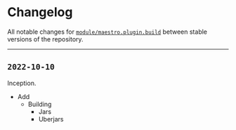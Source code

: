 # Changelog

All notable changes for [`module/maestro.plugin.build`](../) between stable versions of the
repository.


---


## `2022-10-10`

Inception.

- Add
    - Building
        - Jars
        - Uberjars
